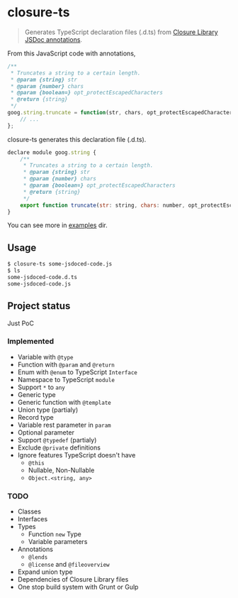 closure-ts
====

> Generates TypeScript declaration files (.d.ts) from [Closure Library JSDoc annotations](https://developers.google.com/closure/compiler/docs/js-for-compiler).

From this JavaScript code with annotations,
```javascript
/**
 * Truncates a string to a certain length.
 * @param {string} str
 * @param {number} chars
 * @param {boolean=} opt_protectEscapedCharacters
 * @return {string}
 */
goog.string.truncate = function(str, chars, opt_protectEscapedCharacters) {
    // ...
};
```
closure-ts generates this declaration file (.d.ts).
```javascript
declare module goog.string {
    /**
     * Truncates a string to a certain length.
     * @param {string} str
     * @param {number} chars
     * @param {boolean=} opt_protectEscapedCharacters
     * @return {string}
     */
    export function truncate(str: string, chars: number, opt_protectEscapedCharacters?: boolean): string;
}
```

You can see more in [examples](https://github.com/teppeis/closure-ts/tree/master/examples) dir.

## Usage

```bash
$ closure-ts some-jsdoced-code.js
$ ls
some-jsdoced-code.d.ts
some-jsdoced-code.js
```

## Project status

Just PoC

### Implemented

* Variable with `@type`
* Function with `@param` and `@return`
* Enum with `@enum` to TypeScript `Interface`
* Namespace to TypeScript `module`
* Support `*` to `any`
* Generic type
* Generic function with `@template`
* Union type (partialy)
* Record type
* Variable rest parameter in `param`
* Optional parameter
* Support `@typedef` (partialy)
* Exclude `@private` definitions
* Ignore features TypeScript doesn't have
    * `@this`
    * Nullable, Non-Nullable
    * `Object.<string, any>`

### TODO

* Classes
* Interfaces
* Types
    * Function `new` Type
    * Variable parameters
* Annotations
    * `@lends`
    * `@license` and `@fileoverview`
* Expand union type
* Dependencies of Closure Library files
* One stop build system with Grunt or Gulp

